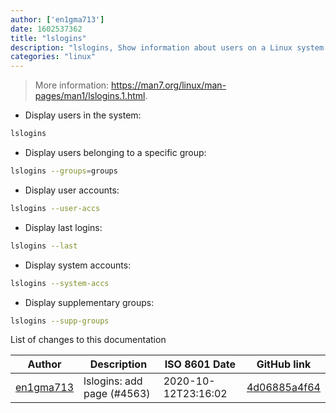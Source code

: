 ```yaml
---
author: ['en1gma713']
date: 1602537362
title: "lslogins"
description: "lslogins, Show information about users on a Linux system."
categories: "linux"
---
```

> More information: <https://man7.org/linux/man-pages/man1/lslogins.1.html>.

- Display users in the system:

```bash
lslogins
```

- Display users belonging to a specific group:

```bash
lslogins --groups=groups
```

- Display user accounts:

```bash
lslogins --user-accs
```

- Display last logins:

```bash
lslogins --last
```

- Display system accounts:

```bash
lslogins --system-accs
```

- Display supplementary groups:

```bash
lslogins --supp-groups
```
List of changes to this documentation


Author | Description | ISO 8601 Date | GitHub link
------|-----|-----|-----
[en1gma713](mailto:60906502+en1gma713@users.noreply.github.com) | lslogins: add page (#4563) | 2020-10-12T23:16:02 | [4d06885a4f64](https://github.com/tldr-pages/tldr/commit/4d06885a4f645aa552b8e9270c7f8f00c0bf1b04)

